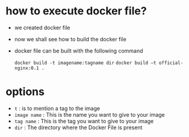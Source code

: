 # how to execute docker file?
- we created docker file
- now we shall see how to build the docker file
- docker file can be built with the following command

  `docker build -t imagename:tagname dir`
  `docker build –t official-nginx:0.1 .`

# options
- `t`          : is to mention a tag to the image
- `image name` : This is the name you want to give to your image
- `tag name`   : This is the tag you want to give to your image
- `dir`        : The directory where the Docker File is present
